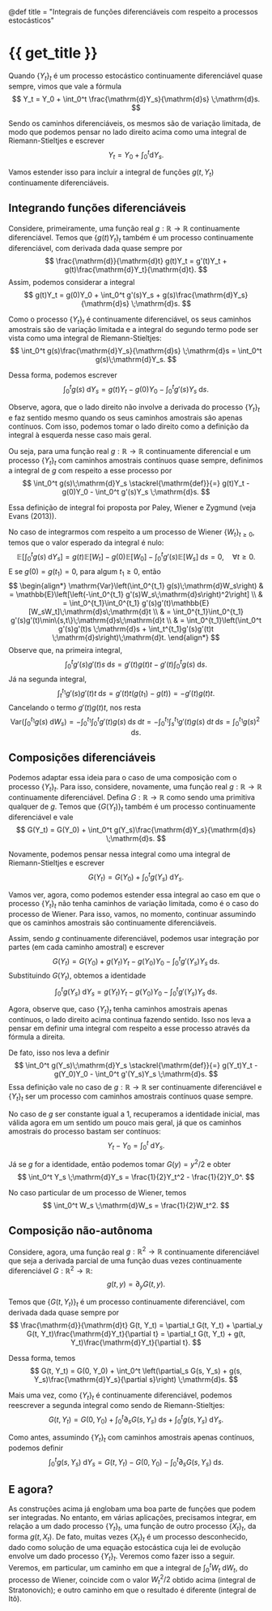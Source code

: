 @def title = "Integrais de funções diferenciáveis com respeito a processos estocásticos"

# {{ get_title }}

Quando $\{Y_t\}_t$ é um processo estocástico continuamente diferenciável quase sempre, vimos que vale a fórmula
$$
Y_t = Y_0 + \int_0^t \frac{\mathrm{d}Y_s}{\mathrm{d}s} \;\mathrm{d}s.
$$

Sendo os caminhos diferenciáveis, os mesmos são de variação limitada, de modo que podemos pensar no lado direito acima como uma integral de Riemann-Stieltjes e escrever
$$
Y_t = Y_0 + \int_0^t \mathrm{d}Y_s.
$$

Vamos estender isso para incluir a integral de funções $g(t, Y_t)$ continuamente diferenciáveis.

## Integrando funções diferenciáveis

Considere, primeiramente, uma função real $g:\mathbb{R} \rightarrow\mathbb{R}$ continuamente diferenciável. Temos que $\{g(t)Y_t\}_t$ também é um processo continuamente diferenciável, com derivada dada quase sempre por
$$
\frac{\mathrm{d}}{\mathrm{d}t} g(t)Y_t = g'(t)Y_t + g(t)\frac{\mathrm{d}Y_t}{\mathrm{d}t}.
$$
Assim, podemos considerar a integral
$$
g(t)Y_t = g(0)Y_0 + \int_0^t g'(s)Y_s + g(s)\frac{\mathrm{d}Y_s}{\mathrm{d}s} \;\mathrm{d}s.
$$

Como o processo $\{Y_t\}_t$ é continuamente diferenciável, os seus caminhos amostrais são de variação limitada e a integral do segundo termo pode ser vista como uma integral de Riemann-Stieltjes:
$$
\int_0^t g(s)\frac{\mathrm{d}Y_s}{\mathrm{d}s} \;\mathrm{d}s = \int_0^t g(s)\;\mathrm{d}Y_s.
$$

Dessa forma, podemos escrever
$$
\int_0^t g(s)\;\mathrm{d}Y_s = g(t)Y_t - g(0)Y_0 - \int_0^t g'(s)Y_s \;\mathrm{d}s.
$$

Observe, agora, que o lado direito não involve a derivada do processo $\{Y_t\}_t$ e faz sentido mesmo quando os seus caminhos amostrais são apenas contínuos. Com isso, podemos tomar o lado direito como a definição da integral à esquerda nesse caso mais geral.

Ou seja, para uma função real $g:\mathbb{R}\rightarrow \mathbb{R}$ continuamente diferencial e um processo $\{Y_t\}_t$ com caminhos amostrais contínuos quase sempre, definimos a integral de $g$ com respeito a esse processo por
$$
\int_0^t g(s)\;\mathrm{d}Y_s \stackrel{\mathrm{def}}{=} g(t)Y_t - g(0)Y_0 - \int_0^t g'(s)Y_s \;\mathrm{d}s.
$$

Essa definição de integral foi proposta por Paley, Wiener e Zygmund (veja Evans (2013)).

No caso de integrarmos com respeito a um processo de Wiener $\{W_t\}_{t\geq 0}$, temos que o valor esperado da integral é nulo:
$$
\mathbb{E}\left[\int_0^t g(s)\;\mathrm{d}Y_s\right] = g(t)\mathbb{E}[W_t] - g(0)\mathbb{E}[W_0] - \int_0^t g'(s)\mathbb{E}[W_s] \;\mathrm{d}s = 0, \quad \forall t \geq 0.
$$
E se $g(0) = g(t_1) = 0$, para algum $t_1 \geq 0$, então
$$
\begin{align*}
\mathrm{Var}\left(\int_0^{t_1} g(s)\;\mathrm{d}W_s\right) & = \mathbb{E}\left[\left(-\int_0^{t_1} g'(s)W_s\;\mathrm{d}s\right)^2\right] \\
& = \int_0^{t_1}\int_0^{t_1} g'(s)g'(t)\mathbb{E}[W_sW_t]\;\mathrm{d}s\;\mathrm{d}t \\
& = \int_0^{t_1}\int_0^{t_1} g'(s)g'(t)\min\{s,t\}\;\mathrm{d}s\;\mathrm{d}t \\
& = \int_0^{t_1}\left(\int_0^t g'(s)g'(t)s \;\mathrm{d}s + \int_t^{t_1}g'(s)g'(t)t \;\mathrm{d}s\right)\;\mathrm{d}t.
\end{align*}
$$
Observe que, na primeira integral,
$$
\int_0^t g'(s)g'(t)s \;\mathrm{d}s = g'(t)g(t)t - g'(t)\int_0^t g(s)\;\mathrm{d}s.
$$
Já na segunda integral,
$$
\int_t^{t_1}g'(s)g'(t)t \;\mathrm{d}s = g'(t)t(g(t_1) - g(t)) = - g'(t)g(t)t.
$$
Cancelando o termo $g'(t)g(t)t$, nos resta
$$
\mathrm{Var}\left(\int_0^{t_1} g(s)\;\mathrm{d}W_s\right) = -\int_0^{t_1} \int_0^t g'(t)g(s)\;\mathrm{d}s\;\mathrm{d}t = - \int_0^{t_1}\int_s^{t_1} g'(t)g(s) \;\mathrm{d}t\;\mathrm{d}s = \int_0^{t_1} g(s)^2\;\mathrm{d}s.
$$

## Composições diferenciáveis

Podemos adaptar essa ideia para o caso de uma composição com o processo $\{Y_t\}_t$. Para isso, considere, novamente, uma função real $g:\mathbb{R} \rightarrow\mathbb{R}$ continuamente diferenciável. Defina $G:\mathbb{R} \rightarrow\mathbb{R}$ como sendo uma primitiva qualquer de $g$. Temos que $\{G(Y_t)\}_t$ também é um processo continuamente diferenciável e vale
$$
G(Y_t) = G(Y_0) + \int_0^t g(Y_s)\frac{\mathrm{d}Y_s}{\mathrm{d}s} \;\mathrm{d}s.
$$

Novamente, podemos pensar nessa integral como uma integral de Riemann-Stieltjes e escrever
$$
G(Y_t) = G(Y_0) + \int_0^t g(Y_s) \;\mathrm{d}Y_s.
$$

Vamos ver, agora, como podemos estender essa integral ao caso em que o processo $\{Y_t\}_t$ não tenha caminhos de variação limitada, como é o caso do processo de Wiener. Para isso, vamos, no momento, continuar assumindo que os caminhos amostrais são continuamente diferenciáveis.

Assim, sendo $g$ continuamente diferenciável, podemos usar integração por partes (em cada caminho amostral) e escrever
$$
G(Y_t) = G(Y_0) + g(Y_t)Y_t - g(Y_0)Y_0 - \int_0^t g'(Y_s)Y_s \;\mathrm{d}s.
$$
Substituindo $G(Y_t)$, obtemos a identidade
$$
\int_0^t g(Y_s) \;\mathrm{d}Y_s = g(Y_t)Y_t - g(Y_0)Y_0 - \int_0^t g'(Y_s)Y_s \;\mathrm{d}s.
$$

Agora, observe que, caso $\{Y_t\}_t$ tenha caminhos amostrais apenas contínuos, o lado direito acima continua fazendo sentido. Isso nos leva a pensar em definir uma integral com respeito a esse processo através da fórmula a direita.

De fato, isso nos leva a definir
$$
\int_0^t g(Y_s)\;\mathrm{d}Y_s \stackrel{\mathrm{def}}{=} g(Y_t)Y_t - g(Y_0)Y_0 - \int_0^t g'(Y_s)Y_s \;\mathrm{d}s.
$$
Essa definição vale no caso de $g:\mathbb{R}\rightarrow \mathbb{R}$ ser continuamente diferenciável e $\{Y_t\}_t$ ser um processo com caminhos amostrais contínuos quase sempre.

No caso de $g$ ser constante igual a $1$, recuperamos a identidade inicial, mas válida agora em um sentido um pouco mais geral, já que os caminhos amostrais do processo bastam ser contínuos:
$$
Y_t - Y_0 = \int_0^t \;\mathrm{d}Y_s.
$$

Já se $g$ for a identidade, então podemos tomar $G(y) = y^2/2$ e obter
$$
\int_0^t Y_s \;\mathrm{d}Y_s = \frac{1}{2}Y_t^2 - \frac{1}{2}Y_0^.
$$

No caso particular de um processo de Wiener, temos
$$
\int_0^t W_s \;\mathrm{d}W_s = \frac{1}{2}W_t^2.
$$

## Composição não-autônoma

Considere, agora, uma função real $g:\mathbb{R}^2 \rightarrow\mathbb{R}$ continuamente diferenciável que seja a derivada parcial de uma função duas vezes continuamente diferenciável $G:\mathbb{R}^2 \rightarrow \mathbb{R}$:
$$
g(t, y) = \partial_y G(t, y).
$$

Temos que $\{G(t, Y_t)\}_t$ é um processo continuamente diferenciável, com derivada dada quase sempre por
$$
\frac{\mathrm{d}}{\mathrm{d}t} G(t, Y_t) = \partial_t G(t, Y_t) + \partial_y G(t, Y_t)\frac{\mathrm{d}Y_t}{\partial t} = \partial_t G(t, Y_t) + g(t, Y_t)\frac{\mathrm{d}Y_t}{\partial t}.
$$

Dessa forma, temos
$$
G(t, Y_t) = G(0, Y_0) + \int_0^t \left(\partial_s G(s, Y_s) + g(s, Y_s)\frac{\mathrm{d}Y_s}{\partial s}\right) \;\mathrm{d}s.
$$

Mais uma vez, como $\{Y_t\}_t$ é continuamente diferenciável, podemos reescrever a segunda integral como sendo de Riemann-Stieltjes:
$$
G(t, Y_t) = G(0, Y_0) + \int_0^t \partial_s G(s, Y_s) \;\mathrm{d}s + \int_0^t g(s, Y_s)\;\mathrm{d}Y_s.
$$

Como antes, assumindo $\{Y_t\}_t$ com caminhos amostrais apenas contínuos, podemos definir
$$
\int_0^t g(s, Y_s)\;\mathrm{d}Y_s = G(t, Y_t) - G(0, Y_0) - \int_0^t \partial_s G(s, Y_s) \;\mathrm{d}s.
$$

## E agora?

As construções acima já englobam uma boa parte de funções que podem ser integradas. No entanto, em várias aplicações, precisamos integrar, em relação a um dado processo $\{Y_t\}_t$, uma função de outro processo $\{X_t\}_t$, da forma $g(t, X_t)$. De fato, muitas vezes $\{X_t\}_t$ é um processo desconhecido, dado como solução de uma equação estocástica cuja lei de evolução envolve um dado processo $\{Y_t\}_t$. Veremos como fazer isso a seguir. Veremos, em particular, um caminho em que a integral de $\int_0^t W_t \;\mathrm{d}W_t$, do processo de Wiener, coincide com o valor $W_t^2/2$ obtido acima (integral de Stratonovich); e outro caminho em que o resultado é diferente (integral de Itô).
